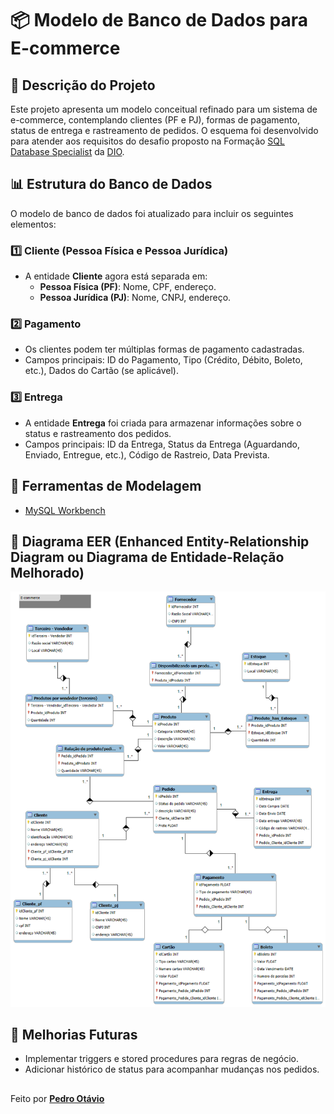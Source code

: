 # 📦 Modelo de Banco de Dados para E-commerce

## 📌 Descrição do Projeto
Este projeto apresenta um modelo conceitual refinado para um sistema de e-commerce, contemplando clientes (PF e PJ), formas de pagamento, status de entrega e rastreamento de pedidos. O esquema foi desenvolvido para atender aos requisitos do desafio proposto na Formação [SQL Database Specialist](https://web.dio.me/track/formacao-sql-db-specialist) da [DIO](https://github.com/digitalinnovationone).

## 📊 Estrutura do Banco de Dados
O modelo de banco de dados foi atualizado para incluir os seguintes elementos:

### 1️⃣ **Cliente (Pessoa Física e Pessoa Jurídica)**
- A entidade **Cliente** agora está separada em:
  - **Pessoa Física (PF)**: Nome, CPF, endereço.
  - **Pessoa Jurídica (PJ)**: Nome, CNPJ, endereço.

### 2️⃣ **Pagamento**
- Os clientes podem ter múltiplas formas de pagamento cadastradas.
- Campos principais: ID do Pagamento, Tipo (Crédito, Débito, Boleto, etc.), Dados do Cartão (se aplicável).

### 3️⃣ **Entrega**
- A entidade **Entrega** foi criada para armazenar informações sobre o status e rastreamento dos pedidos.
- Campos principais: ID da Entrega, Status da Entrega (Aguardando, Enviado, Entregue, etc.), Código de Rastreio, Data Prevista.

## 📌 Ferramentas de Modelagem
- [MySQL Workbench](https://www.mysql.com/products/workbench/)

## 📍 Diagrama EER (Enhanced Entity-Relationship Diagram ou Diagrama de Entidade-Relação Melhorado)
 ![Diagrama EER](ecommerce/ecommerce.png)
## 🚀 Melhorias Futuras
- Implementar triggers e stored procedures para regras de negócio.
- Adicionar histórico de status para acompanhar mudanças nos pedidos.
##
 Feito por **[Pedro Otávio](https://github.com/pedrootaviodiass)**
